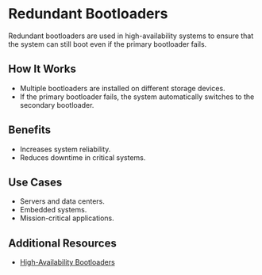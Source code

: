# Redundant Bootloaders

Redundant bootloaders are used in high-availability systems to ensure that the system can still boot even if the primary bootloader fails.

## How It Works
- Multiple bootloaders are installed on different storage devices.
- If the primary bootloader fails, the system automatically switches to the secondary bootloader.

## Benefits
- Increases system reliability.
- Reduces downtime in critical systems.

## Use Cases
- Servers and data centers.
- Embedded systems.
- Mission-critical applications.

## Additional Resources
- [High-Availability Bootloaders](https://example.com)